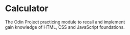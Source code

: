 # Calculator

The Odin Project practicing module to recall and implement<br> gain knowledge of HTML, CSS and JavaScript foundations.